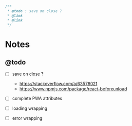 ```typescript
/**
 * @todo : save on close ?
 * @link
 * @link
 */
```

# Notes

## @todo

-   [ ] save on close ?

    -   https://stackoverflow.com/a/63578021
    -   https://www.npmjs.com/package/react-beforeunload

-   [ ] complete PWA attributes
-   [ ] loading wrapping
-   [ ] error wrapping
